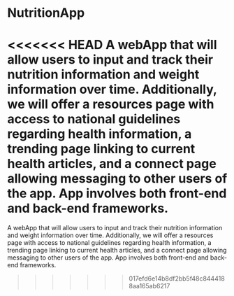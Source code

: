 # NutritionApp
<<<<<<< HEAD
A webApp that will allow users to input and track their nutrition information and weight information over time. Additionally, we will offer a resources page with access to national guidelines regarding health information, a trending page linking to current health articles, and a connect page allowing messaging to other users of the app. App involves both front-end and back-end frameworks.
=======
A webApp that will allow users to input and track their nutrition information and weight information over time. Additionally, we will offer a resources page with access to national guidelines regarding health information, a trending page linking to current health articles, and a connect page allowing messaging to other users of the app. App involves both front-end and back-end frameworks.
>>>>>>> 017efd6e14b8df2bb5f48c8444188aa165ab6217
